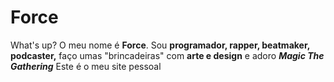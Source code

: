 # Force
What's up?
O meu nome é **Force**. Sou **programador, rapper, beatmaker, podcaster,** faço umas "brincadeiras" com **arte e design** e adoro ***Magic The Gathering***
Este é o meu site pessoal
